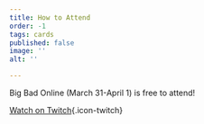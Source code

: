 ```yaml
---
title: How to Attend
order: -1
tags: cards
published: false
image: ''
alt: ''

---
```

Big Bad Online (March 31-April 1) is free to attend!

<!--[Register Now!](https://www.bigbadcon.com/register/){.icon-badge}-->

[Watch on Twitch](https://www.twitch.tv/bigbadcon){.icon-twitch}

<!--Sign up to attend Big Bad Con!

[Buy a Badge](/buy-a-badge){.icon-badge}

[Book a Room](https://www.hyatt.com/en-US/group-booking/SFOBU/G-BBC3){.icon-hotel}

[Hotel](/hotel){.icon-hotel}

[Exhibitors](/exhibitor-information){.icon-booth}

[Program](/images/03-new_bigbadcon_program_10-09.pdf){.icon-book}

[FAQ](/faq){.icon-faq}-->
